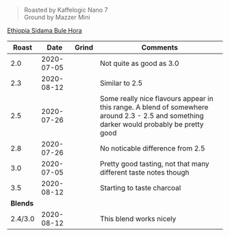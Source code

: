 > Roasted by Kaffelogic Nano 7<br>
> Ground by Mazzer Mini

[Ethiopia Sidama Bule Hora](https://www.greenbeanhouse.co.nz/product/2084244)

| Roast | Date       | Grind | Comments |
|-------|------------|-------|----------
| 2.0   | 2020-07-05 |  | Not quite as good as 3.0
| 2.3   | 2020-08-12 |  | Similar to 2.5
| 2.5   | 2020-07-26 |  | Some really nice flavours appear in this range. A blend of somewhere around 2.3 - 2.5 and something darker would probably be pretty good
| 2.8   | 2020-07-26 |  | No noticable difference from 2.5
| 3.0   | 2020-07-05 |  | Pretty good tasting, not that many different taste notes though
| 3.5   | 2020-08-12 |  | Starting to taste charcoal
| **Blends** |  |  | 
| 2.4/3.0 | 2020-08-12 |  | This blend works nicely
